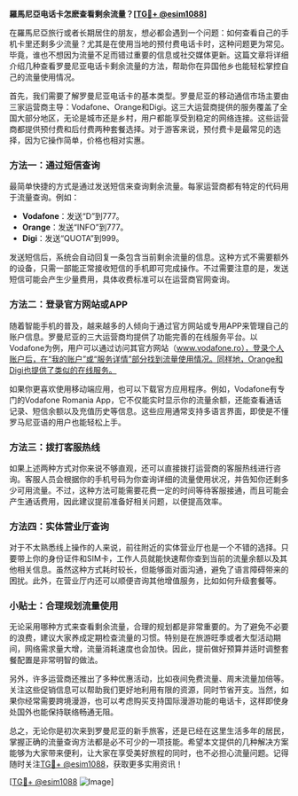 **羅馬尼亞电话卡怎麽查看剩余流量？[[TG💪+ @esim1088](https://t.me/s/esim1088)]**

在羅馬尼亞旅行或者长期居住的朋友，想必都会遇到一个问题：如何查看自己的手机卡里还剩多少流量？尤其是在使用当地的预付费电话卡时，这种问题更为常见。毕竟，谁也不想因为流量不足而错过重要的信息或社交媒体更新。这篇文章将详细介绍几种查看罗曼尼亚电话卡剩余流量的方法，帮助你在异国他乡也能轻松掌控自己的流量使用情况。

首先，我们需要了解罗曼尼亚电话卡的基本类型。罗曼尼亚的移动通信市场主要由三家运营商主导：Vodafone、Orange和Digi。这三大运营商提供的服务覆盖了全国大部分地区，无论是城市还是乡村，用户都能享受到稳定的网络连接。这些运营商都提供预付费和后付费两种套餐选择。对于游客来说，预付费卡是最常见的选择，因为它操作简单，价格也相对实惠。

### 方法一：通过短信查询

最简单快捷的方式是通过发送短信来查询剩余流量。每家运营商都有特定的代码用于流量查询。例如：

- **Vodafone**：发送“D”到777。
- **Orange**：发送“INFO”到777。
- **Digi**：发送“QUOTA”到999。

发送短信后，系统会自动回复一条包含当前剩余流量的信息。这种方式不需要额外的设备，只需一部能正常接收短信的手机即可完成操作。不过需要注意的是，发送短信可能会产生少量费用，具体收费标准可以在运营商官网查询。

### 方法二：登录官方网站或APP

随着智能手机的普及，越来越多的人倾向于通过官方网站或专用APP来管理自己的账户信息。罗曼尼亚的三大运营商均提供了功能完善的在线服务平台。以Vodafone为例，用户可以通过访问其官方网站（www.vodafone.ro），登录个人账户后，在“我的账户”或“服务详情”部分找到流量使用情况。同样地，Orange和Digi也提供了类似的在线服务。

如果你更喜欢使用移动端应用，也可以下载官方应用程序。例如，Vodafone有专门的Vodafone Romania App，它不仅能实时显示你的流量余额，还能查看通话记录、短信余额以及充值历史等信息。这些应用通常支持多语言界面，即使是不懂罗马尼亚语的用户也能轻松上手。

### 方法三：拨打客服热线

如果上述两种方式对你来说不够直观，还可以直接拨打运营商的客服热线进行咨询。客服人员会根据你的手机号码为你查询详细的流量使用状况，并告知你还剩多少可用流量。不过，这种方法可能需要花费一定的时间等待客服接通，而且可能会产生通话费用，因此建议提前准备好相关问题，以便提高效率。

### 方法四：实体营业厅查询

对于不太熟悉线上操作的人来说，前往附近的实体营业厅也是一个不错的选择。只要带上你的身份证件和SIM卡，工作人员就能快速帮你查到当前的流量余额以及其他相关信息。虽然这种方式耗时较长，但能够面对面沟通，避免了语言障碍带来的困扰。此外，在营业厅内还可以顺便咨询其他增值服务，比如如何升级套餐等。

### 小贴士：合理规划流量使用

无论采用哪种方式来查看剩余流量，合理的规划都是非常重要的。为了避免不必要的浪费，建议大家养成定期检查流量的习惯。特别是在旅游旺季或者大型活动期间，网络需求量大增，流量消耗速度也会加快。因此，提前做好预算并适时调整套餐配置是非常明智的做法。

另外，许多运营商还推出了多种优惠活动，比如夜间免费流量、周末流量加倍等。关注这些促销信息可以帮助我们更好地利用有限的资源，同时节省开支。当然，如果你经常需要跨境漫游，也可以考虑购买支持国际漫游功能的电话卡，这样即使身处国外也能保持联络畅通无阻。

总之，无论你是初次来到罗曼尼亚的新手旅客，还是已经在这里生活多年的居民，掌握正确的流量查询方法都是必不可少的一项技能。希望本文提供的几种解决方案能够为大家带来便利，让大家在享受美好旅程的同时，也不必担心流量问题。记得随时关注[TG💪+ @esim1088](https://t.me/s/esim1088)，获取更多实用资讯！

[[TG💪+ @esim1088](https://t.me/s/esim1088) ![Image](https://i.postimg.cc/4NQfJmqS/Snipaste-2025-05-13-00-14-12.png)]